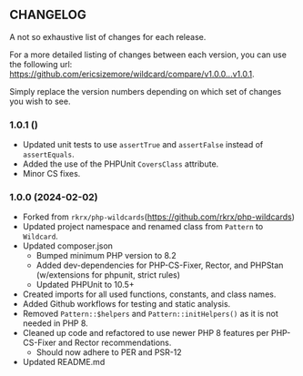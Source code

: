 ## CHANGELOG
A not so exhaustive list of changes for each release.

For a more detailed listing of changes between each version, 
you can use the following url: https://github.com/ericsizemore/wildcard/compare/v1.0.0...v1.0.1. 

Simply replace the version numbers depending on which set of changes you wish to see.

### 1.0.1 ()

  * Updated unit tests to use `assertTrue` and `assertFalse` instead of `assertEquals`.
  * Added the use of the PHPUnit `CoversClass` attribute.
  * Minor CS fixes.

### 1.0.0 (2024-02-02)

  * Forked from `rkrx/php-wildcards`(https://github.com/rkrx/php-wildcards)
  * Updated project namespace and renamed class from `Pattern` to `Wildcard`.
  * Updated composer.json
    * Bumped minimum PHP version to 8.2
    * Added dev-dependencies for PHP-CS-Fixer, Rector, and PHPStan (w/extensions for phpunit, strict rules)
    * Updated PHPUnit to 10.5+ 
  * Created imports for all used functions, constants, and class names.
  * Added Github workflows for testing and static analysis.
  * Removed `Pattern::$helpers` and `Pattern::initHelpers()` as it is not needed in PHP 8.
  * Cleaned up code and refactored to use newer PHP 8 features per PHP-CS-Fixer and Rector recommendations.
    * Should now adhere to PER and PSR-12
  * Updated README.md